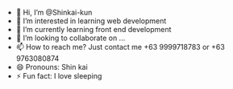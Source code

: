 - 👋 Hi, I’m @Shinkai-kun
- 👀 I’m interested in learning web development
- 🌱 I’m currently learning front end development
- 💞️ I’m looking to collaborate on ...
- 📫 How to reach me? Just contact me +63 9999718783 or +63 9763080874
- 😄 Pronouns: Shin kai
- ⚡ Fun fact: I love sleeping

<!---
Shinkai-kun/Shinkai-kun is a ✨ special ✨ repository because its `README.md` (this file) appears on your GitHub profile.
You can click the Preview link to take a look at your changes.
--->
